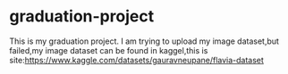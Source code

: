 # graduation-project
This is my graduation project.
I am trying to upload my image dataset,but failed,my image dataset can be found in kaggel,this is site:https://www.kaggle.com/datasets/gauravneupane/flavia-dataset
